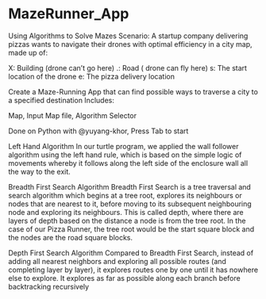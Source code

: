 # MazeRunner_App
Using Algorithms to Solve Mazes
Scenario: A startup company delivering pizzas wants to navigate their drones with optimal efficiency in a city map, made up of:

X:  Building (drone can’t go here)
.:  Road ( drone can fly here)
s:  The start location of the drone
e: The pizza delivery location

Create a Maze-Running App that can find possible ways to traverse a city to a specified destination
Includes:

Map,
Input Map file,
Algorithm Selector

Done on Python with @yuyang-khor, Press Tab to start

Left Hand Algorithm
In our turtle program, we applied the wall follower algorithm using the left hand rule, which is based on the simple logic of movements whereby it follows along the left side of the enclosure wall all the way to the exit. 

Breadth First Search Algorithm
Breadth First Search is a tree traversal and search algorithm which begins at a tree root, explores its neighbours or nodes that are nearest to it, before moving to its subsequent neighbouring node and exploring its neighbours. This is called depth, where there are layers of depth based on the distance a node is from the tree root.
In the case of our Pizza Runner, the tree root would be the start square block and the nodes are the road square blocks.

Depth First Search Algorithm
Compared to Breadth First Search, instead of adding all nearest neighbors and exploring all possible routes (and completing layer by layer), it explores routes one by one  until it has nowhere else to explore. It explores as far as possible along each branch before backtracking recursively


